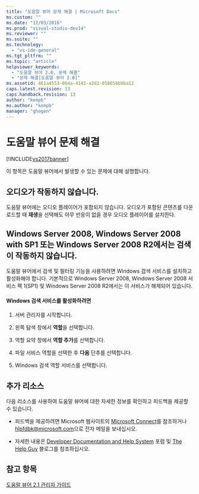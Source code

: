 ```yaml
---
title: "도움말 뷰어 문제 해결 | Microsoft Docs"
ms.custom: ""
ms.date: "12/03/2016"
ms.prod: "visual-studio-dev14"
ms.reviewer: ""
ms.suite: ""
ms.technology: 
  - "vs-ide-general"
ms.tgt_pltfrm: ""
ms.topic: "article"
helpviewer_keywords: 
  - "도움말 뷰어 2.0, 문제 해결"
  - "문제 해결[도움말 뷰어 2.0]"
ms.assetid: 461a4553-064a-4142-a2d2-058658b9ba12
caps.latest.revision: 13
caps.handback.revision: 13
author: "kempb"
ms.author: "kempb"
manager: "ghogen"
---
```

# 도움말 뷰어 문제 해결
[!INCLUDE[vs2017banner](../code-quality/includes/vs2017banner.md)]

이 항목은 도움말 뷰어에서 발생할 수 있는 문제에 대해 설명합니다.  
  
## 오디오가 작동하지 않습니다.  
 도움말 뷰어에는 오디오 플레이어가 포함되지 않습니다.  오디오가 포함된 콘텐츠를 다운로드할 때 **재생**을 선택해도 아무 반응이 없을 경우 오디오 플레이어를 설치한다.  
  
## Windows Server 2008, Windows Server 2008 with SP1 또는 Windows Server 2008 R2에서는 검색이 작동하지 않습니다.  
 도움말 뷰어에서 검색 및 필터링 기능을 사용하려면 Windows 검색 서비스를 설치하고 활성화해야 합니다.  기본적으로 Windows Server 2008, Windows Server 2008 서비스 팩 1\(SP1\) 및 Windows Server 2008 R2에서는 이 서비스가 해제되어 있습니다.  
  
#### Windows 검색 서비스를 활성화하려면  
  
1.  서버 관리자를 시작합니다.  
  
2.  왼쪽 탐색 창에서 **역할**을 선택합니다.  
  
3.  역할 요약 창에서 **역할 추가**를 선택합니다.  
  
4.  파일 서비스 역할을 선택한 후 **다음** 단추를 선택합니다.  
  
5.  Windows 검색 역할 서비스를 선택합니다.  
  
## 추가 리소스  
 다음 리소스를 사용하여 도움말 뷰어에 대한 자세한 정보를 확인하고 피드백을 제공할 수 있습니다.  
  
-   피드백을 제공하려면 Microsoft 웹사이트의 [Microsoft Connect](http://go.microsoft.com/fwlink/?linkid=243983)를 참조하거나 [hlpfdbk@microsoft.com](mailto:hlpfdbk@microsoft.com)으로 전자 메일을 보내십시오.  
  
-   자세한 내용은 [Developer Documentation and Help System](http://go.microsoft.com/fwlink/?LinkId=232741) 포럼 및 [The Help Guy](http://go.microsoft.com/fwlink/?LinkId=232743) 블로그를 참조하십시오.  
  
## 참고 항목  
 [도움말 뷰어 2.1 관리자 가이드](http://go.microsoft.com/fwlink/?LinkId=243985)